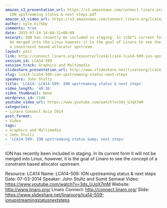```yaml
---
amazon_s3_presentation_url: https://s3.amazonaws.com/connect.linaro.org/lca14/presentations/LCA14-509-
  ION upstreaming status & next steps.pdf
amazon_s3_video_url: https://s3.amazonaws.com/connect.linaro.org/lca14/videos/03-07-Friday/LCA14-509-+ION+upstreaming+status+%26+next+steps.mp4
author: kyle.kirkby
comments: true
date: 2015-07-24 14:04:11+00:00
excerpt: ION has recently be included in staging. In itâ€™s current form it will not
  be merged into the Linux however it is the goal of Linaro to see the concept of
  a constraint based allocator upstream.
layout: post
link: http://connect.linaro.org/resource/lca14/lca14-lca14-509-ion-upstreaming-status-next-steps/
session_id: LCA14-509
session_track: Graphics and Multimedia
slideshare_presentation_url: http://www.slideshare.net/linaroorg/lca14-509-ionupstreamingstatusnextsteps
slug: lca14-lca14-509-ion-upstreaming-status-next-steps
speakers: John Stultz
title: 'LCA14: LCA14-509: ION upstreaming status & next steps'
video_length: '40:36'
video_thumbnail: None
wordpress_id: 2146
youtube_video_url: https://www.youtube.com/watch?v=3ds_UJqX7mM
categories:
- Linaro Connect Asia 2014
post_format:
- Video
tags:
- Graphics and Multimedia
- John Stultz
- 'LCA14-509: ION upstreaming status &amp; next steps'
---
```


ION has recently been included in staging. In its current form it will not be merged into Linux, however, it is the goal of Linaro to see the concept of a constraint based allocator upstream.

Resource: LCA14
Name: LCA14-509: ION upstreaming status & next steps
Date: 07-03-2014
Speaker: John Stultz and Sumit Semwal
Video: https://www.youtube.com/watch?v=3ds_UJqX7mM
Website: http://www.linaro.org/
Linaro Connect: http://connect.linaro.org/
Slide: https://www.slideshare.net/linaroorg/lca14-509-ionupstreamingstatusnextsteps
